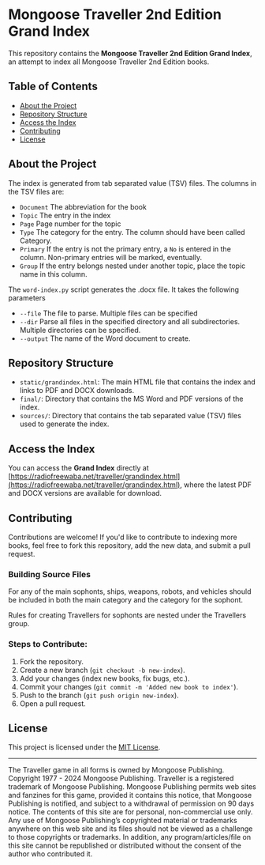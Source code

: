 # Mongoose Traveller 2nd Edition Grand Index

This repository contains the **Mongoose Traveller 2nd Edition Grand Index**, an attempt to index all Mongoose Traveller 2nd Edition books.

## Table of Contents

- [About the Project](#about-the-project)
- [Repository Structure](#repository-structure)
- [Access the Index](#access-the-index)
- [Contributing](#contributing)
- [License](#license)

## About the Project

The index is generated from tab separated value (TSV) files. The columns in the TSV files are:

- `Document` The abbreviation for the book
- `Topic` The entry in the index
- `Page` Page number for the topic
- `Type` The category for the entry. The column should have been called Category.
- `Primary` If the entry is not the primary entry, a `No` is entered in the column. Non-primary entries will be marked, eventually.
- `Group` If the entry belongs nested under another topic, place the topic name in this column.

The `word-index.py` script generates the .docx file. It takes the following parameters
- `--file` The file to parse. Multiple files can be specified
- `--dir` Parse all files in the specified directory and all subdirectories. Multiple directories can be specified.
- `--output` The name of the Word document to create.

## Repository Structure

- `static/grandindex.html`: The main HTML file that contains the index and links to PDF and DOCX downloads.
- `final/`: Directory that contains the MS Word and PDF versions of the index.
- `sources/`: Directory that contains the tab separated value (TSV) files used to generate the index.

## Access the Index

You can access the **Grand Index** directly at [https://radiofreewaba.net/traveller/grandindex.html](https://radiofreewaba.net/traveller/grandindex.html), where the latest PDF and DOCX versions are available for download.

## Contributing

Contributions are welcome! If you'd like to contribute to indexing more books, feel free to fork this repository, add 
the new data, and submit a pull request.

### Building Source Files

For any of the main sophonts, ships, weapons, robots, and vehicles should be included in both the main category and the
category for the sophont. 

Rules for creating Travellers for sophonts are nested under the Travellers group.

### Steps to Contribute:

1. Fork the repository.
2. Create a new branch (`git checkout -b new-index`).
3. Add your changes (index new books, fix bugs, etc.).
4. Commit your changes (`git commit -m 'Added new book to index'`).
5. Push to the branch (`git push origin new-index`).
6. Open a pull request.

## License

This project is licensed under the [MIT License](LICENSE).

---

The Traveller game in all forms is owned by Mongoose Publishing. Copyright 1977 - 2024 Mongoose Publishing.
Traveller is a registered trademark of Mongoose Publishing. Mongoose Publishing permits web sites and fanzines
for this game, provided it contains this notice, that Mongoose Publishing is notified, and subject to a
withdrawal of permission on 90 days notice. The contents of this site are for personal, non-commercial use
only. Any use of Mongoose Publishing’s copyrighted material or trademarks anywhere on this web site and its
files should not be viewed as a challenge to those copyrights or trademarks. In addition, any
program/articles/file on this site cannot be republished or distributed without the consent of the author
who contributed it.